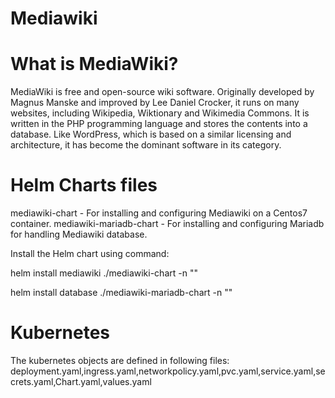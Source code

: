 # Mediawiki

# What is MediaWiki?
MediaWiki is free and open-source wiki software. Originally developed by Magnus Manske and improved by Lee Daniel Crocker, it runs on many websites, including Wikipedia, Wiktionary and Wikimedia Commons. It is written in the PHP programming language and stores the contents into a database. Like WordPress, which is based on a similar licensing and architecture, it has become the dominant software in its category.

# Helm Charts files
mediawiki-chart - For installing and configuring Mediawiki on a Centos7 container.
mediawiki-mariadb-chart - For installing and configuring Mariadb for handling Mediawiki database.

Install the Helm chart using command:

helm install mediawiki ./mediawiki-chart -n "<NAMESPACE>"

helm install database ./mediawiki-mariadb-chart -n "<NAMESPACE>"

# Kubernetes
The kubernetes objects are defined in following files: deployment.yaml,ingress.yaml,networkpolicy.yaml,pvc.yaml,service.yaml,secrets.yaml,Chart.yaml,values.yaml

